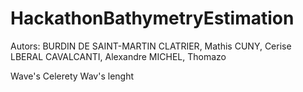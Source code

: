 # HackathonBathymetryEstimation
Autors:
BURDIN DE SAINT-MARTIN
CLATRIER, Mathis
CUNY, Cerise
LBERAL CAVALCANTI, Alexandre
MICHEL, Thomazo

Wave's Celerety
Wav's lenght

